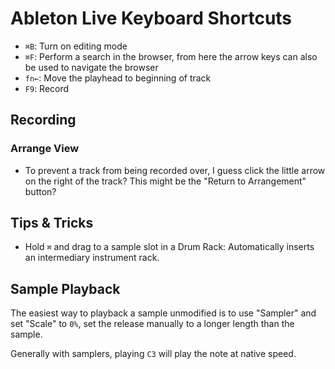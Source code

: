# Ableton Live Keyboard Shortcuts

* `⌘B`: Turn on editing mode
* `⌘F`: Perform a search in the browser, from here the arrow keys can also be used to navigate the browser
* `fn←`: Move the playhead to beginning of track
* `F9`: Record

## Recording

### Arrange View

* To prevent a track from being recorded over, I guess click the little arrow on the right of the track? This might be the "Return to Arrangement" button?

## Tips & Tricks

* Hold `⌘` and drag to a sample slot in a Drum Rack: Automatically inserts an intermediary instrument rack.

## Sample Playback

The easiest way to playback a sample unmodified is to use "Sampler" and set "Scale" to `0%`, set the release manually to a longer length than the sample.

Generally with samplers, playing `C3` will play the note at native speed.
